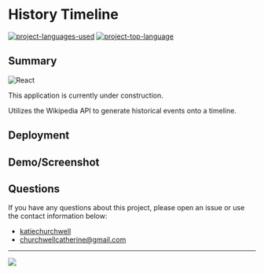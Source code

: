 # History Timeline
  [![project-languages-used](https://img.shields.io/github/languages/count/katiechurchwell/history-timeline?color=important)](https://github.com/katiechurchwell/history-timeline)
  [![project-top-language](https://img.shields.io/github/languages/top/katiechurchwell/history-timeline?color=blueviolet)](https://github.com/katiechurchwell/history-timeline)

## Summary
![React](https://img.shields.io/badge/react-%2320232a.svg?style=flat&logo=react&logoColor=%2361DAFB)

This application is currently under construction.

Utilizes the Wikipedia API to generate historical events onto a timeline.

## Deployment

## Demo/Screenshot

## Questions
  If you have any questions about this project, please open an issue or use the contact information below:
  * [katiechurchwell](https://www.github.com/katiechurchwell)
  * [churchwellcatherine@gmail.com](mailto:churchwellcatherine@gmail.com)

---
  ![](https://img.shields.io/badge/license-MIT-blue)
